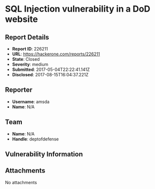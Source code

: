 # SQL Injection vulnerability in a DoD website

## Report Details
- **Report ID**: 226211
- **URL**: https://hackerone.com/reports/226211
- **State**: Closed
- **Severity**: medium
- **Submitted**: 2017-05-04T22:22:41.141Z
- **Disclosed**: 2017-08-15T16:04:37.221Z

## Reporter
- **Username**: amsda
- **Name**: N/A

## Team
- **Name**: N/A
- **Handle**: deptofdefense

## Vulnerability Information


## Attachments
No attachments
